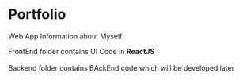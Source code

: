 # Portfolio
Web App Information about Myself.

FrontEnd folder contains UI Code in **ReactJS**<br/>  
Backend folder contains BAckEnd code which will be developed later